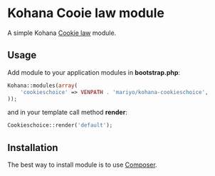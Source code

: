 # Kohana Cooie law module
A simple Kohana [Cookie law](http://www.cookielaw.org/the-cookie-law/) module.

## Usage
Add module to your application modules in **bootstrap.php**:

```php
Kohana::modules(array(
	'cookieschoice' => VENPATH . 'mariyo/kohana-cookieschoice',
));
```

and in your template call method **render**:
```php
Cookieschoice::render('default');
```

## Installation

The best way to install module is to use [Composer](https://getcomposer.org/).